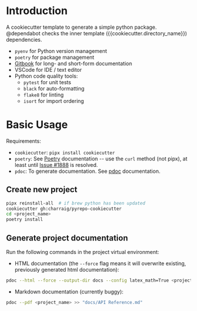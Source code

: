 # Introduction

A cookiecutter template to generate a simple python package. @dependabot checks the inner template ({{cookiecutter.directory_name}}) dependencies.

* `pyenv` for Python version management
* `poetry` for package management
* [Gitbook](www.gitbook.io) for long- and short-form documentation
* VSCode for IDE / text editor
* Python code quality tools:
    * `pytest` for unit tests
    * `black` for auto-formatting
    * `flake8` for linting
    * `isort` for import ordering

# Basic Usage

Requirements:
* `cookiecutter`: `pipx install cookiecutter`
* `poetry`: See [Poetry](www.python-poetry.org/docs) documentation -- use the `curl` method (not pipx), at least until [Issue #1888](https://github.com/python-poetry/poetry/issues/1888) is resolved.
* `pdoc`: To generate documentation. See [pdoc](https://pdoc3.github.io/pdoc/) documentation.

## Create new project

```bash
pipx reinstall-all  # if brew python has been updated
cookiecutter gh:charraig/pyrepo-cookiecutter
cd <project_name>
poetry install
```

## Generate project documentation

Run the following commands in the project virtual environment:

* HTML documentation (the `--force` flag means it will overwrite existing, previously generated html documentation):
```bash
pdoc --html --force --output-dir docs --config latex_math=True <project_name>
```
* Markdown documentation (currently buggy):

```bash
pdoc --pdf <project_name> >> "docs/API Reference.md"
```
